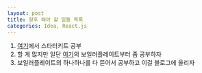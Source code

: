 ```yaml
---
layout: post
title: 향후 해야 할 일들 목록
categories: Idea, React.js
---
```


1. [여기](https://reactjs.org/community/starter-kits.html)에서 스타터키트 공부
2. 할 게 많지만 일단 [여기](https://github.com/react-boilerplate/react-boilerplate)의 보일러플레이트부터 좀 공부하자
3. 보일러플레이트의 하나하나를 다 뜯어서 공부하고 이걸 블로그에 올리자
